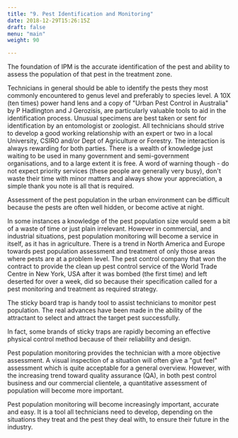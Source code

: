 ```yaml
---
title: "9. Pest Identification and Monitoring"
date: 2018-12-29T15:26:15Z
draft: false
menu: "main"
weight: 90

---
```

The foundation of IPM is the accurate identification of the pest and ability to assess the population of that pest in the treatment zone.

Technicians in general should be able to identify the pests they most commonly encountered to genus level and preferably to species level. A 10X (ten times) power hand lens and a copy of "Urban Pest Control in Australia" by P Hadlington and J Gerozisis, are particularly valuable tools to aid in the identification process. Unusual specimens are best taken or sent for identification by an entomologist or zoologist. All technicians should strive to develop a good working relationship with an expert or two in a local University, CSIRO and/or Dept of Agriculture or Forestry. The interaction is always rewarding for both parties. There is a wealth of knowledge just waiting to be used in many government and semi-government organisations, and to a large extent it is free. A word of warning though - do not expect priority services (these people are generally very busy), don't waste their time with minor matters and always show your appreciation, a simple thank you note is all that is required.

Assessment of the pest population in the urban environment can be difficult because the pests are often well hidden, or become active at night.

In some instances a knowledge of the pest population size would seem a bit of a waste of time or just plain irrelevant. However in commercial, and industrial situations, pest population monitoring will become a service in itself, as it has in agriculture. There is a trend in North America and Europe towards pest population assessment and treatment of only those areas where pests are at a problem level. The pest control company that won the contract to provide the clean up pest control service of the World Trade Centre in New York, USA after it was bombed (the first time) and left deserted for over a week, did so because their specification called for a pest monitoring and treatment as required strategy.

The sticky board trap is handy tool to assist technicians to monitor pest population. The real advances have been made in the ability of the attractant to select and attract the target pest successfully.

In fact, some brands of sticky traps are rapidly becoming an effective physical control method because of their reliability and design.

Pest population monitoring provides the technician with a more objective assessment. A visual inspection of a situation will often give a "gut feel" assessment which is quite acceptable for a general overview. However, with the increasing trend toward quality assurance (QA), in both pest control business and our commercial clientele, a quantitative assessment of population will become more important.

Pest population monitoring will become increasingly important, accurate and easy. It is a tool all technicians need to develop, depending on the situations they treat and the pest they deal with, to ensure their future in the industry.